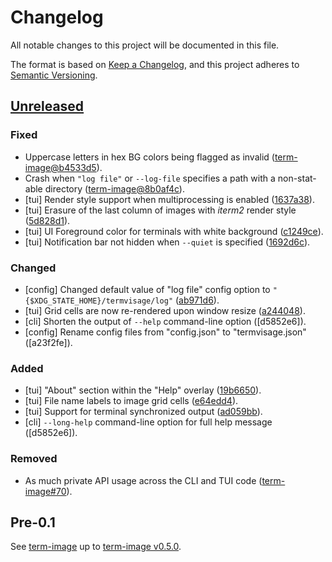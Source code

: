 # Changelog
All notable changes to this project will be documented in this file.

The format is based on [Keep a Changelog](https://keepachangelog.com/en/1.0.0/),
and this project adheres to [Semantic Versioning](https://semver.org/spec/v2.0.0.html).

## [Unreleased]
### Fixed
- Uppercase letters in hex BG colors being flagged as invalid ([term-image@b4533d5]).
- Crash when `"log file"` or `--log-file` specifies a path with a non-stat-able directory ([term-image@8b0af4c]).
- [tui] Render style support when multiprocessing is enabled ([1637a38]).
- [tui] Erasure of the last column of images with *iterm2* render style ([5d828d1]).
- [tui] UI Foreground color for terminals with white background ([c1249ce]).
- [tui] Notification bar not hidden when `--quiet` is specified ([1692d6c]).

### Changed
- [config] Changed default value of "log file" config option to `"{$XDG_STATE_HOME}/termvisage/log"` ([ab971d6]).
- [tui] Grid cells are now re-rendered upon window resize ([a244048]).
- [cli] Shorten the output of `--help` command-line option ([d5852e6]).
- [config] Rename config files from "config.json" to "termvisage.json" ([a23f2fe]).

### Added
- [tui] "About" section within the "Help" overlay ([19b6650]).
- [tui] File name labels to image grid cells ([e64edd4]).
- [tui] Support for terminal synchronized output ([ad059bb]).
- [cli] `--long-help` command-line option for full help message ([d5852e6]).

### Removed
- As much private API usage across the CLI and TUI code ([term-image#70]).

[term-image#70]: https://github.com/AnonymouX47/term-image/pull/70
[term-image@b4533d5]: https://github.com/AnonymouX47/term-image/commit/b4533d5697d41fe0742c2ac895077da3b8d889dc
[term-image@8b0af4c]: https://github.com/AnonymouX47/term-image/pull/70/commits/8b0af4cd76c96187b95237e7bcd74ab5b16b2c82
[1637a38]: https://github.com/AnonymouX47/termvisage/commit/1637a388affef84735805ac105b995cb2f25c005
[19b6650]: https://github.com/AnonymouX47/termvisage/commit/19b66509666ae3860d07ff76bbd6c0b7be5663d4
[5d828d1]: https://github.com/AnonymouX47/termvisage/commit/5d828d1d1d3d2436c9b7802712cb42af05bc8be4
[c1249ce]: https://github.com/AnonymouX47/termvisage/commit/c1249ceb78272c33e347a4a48d786a71e2306f02
[e64edd4]: https://github.com/AnonymouX47/termvisage/commit/e64edd4017f98733a2d53d627b7481b5a209937b
[ad059bb]: https://github.com/AnonymouX47/termvisage/commit/ad059bbddc072ad641c4e7d524d2cb1edbf54dce
[ab971d6]: https://github.com/AnonymouX47/termvisage/commit/ab971d6766fe5fa260f9963fbffbca48e10b4d37
[1692d6c]: https://github.com/AnonymouX47/termvisage/commit/1692d6cf453ebeb9629713aaf85b231c4492b9a0
[a244048]: https://github.com/AnonymouX47/termvisage/commit/a2440484b36621138cda853cdcce9faf0ac569e1
[a244048]: https://github.com/AnonymouX47/termvisage/commit/d5852e6e5db48d34bc0ea119c54b510924501318
[a244048]: https://github.com/AnonymouX47/termvisage/commit/a23f2fe5d7e2d53d1847dc2bcf2552718c22e7fd


## Pre-0.1
See [term-image] up to [term-image v0.5.0].

[Unreleased]: https://github.com/AnonymouX47/termvisage/commits/main
[term-image v0.5.0]: https://github.com/AnonymouX47/term-image/blob/main/CHANGELOG.md#
[term-image]: https://github.com/AnonymouX47/term-image
